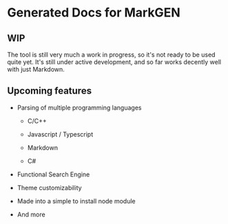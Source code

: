 # Generated Docs for MarkGEN

## WIP

The tool is still very much a work in progress, so it's not ready to be used quite yet. It's still under active development, and so far works decently well with just Markdown.

## Upcoming features

- Parsing of multiple programming languages
  
  - C/C++
  
  - Javascript / Typescript
  
  - Markdown
  
  - C#

- Functional Search Engine

- Theme customizability

- Made into a simple to install node module

- And more

# 
